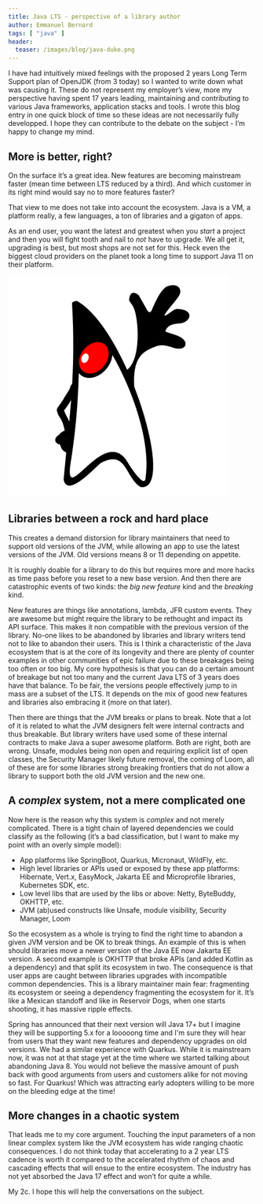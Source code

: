 ```yaml
---
title: Java LTS - perspective of a library author
author: Emmanuel Bernard
tags: [ "java" ]
header:
  teaser: /images/blog/java-duke.png
---
```

I have had intuitively mixed feelings with the proposed 2 years Long Term Support plan of OpenJDK (from 3 today) so I wanted to write down what was causing it.
These do not represent my employer’s view, more my perspective having spent 17 years leading, maintaining and contributing to various Java frameworks, application stacks and tools. I wrote this blog entry in one quick block of time so these ideas are not necessarily fully developped. I hope they can contribute to the debate on the subject - I’m happy to change my mind.

## More is better, right?

On the surface it’s a great idea. New features are becoming mainstream faster (mean time between LTS reduced by a third). And which customer in its right mind would say no to more features faster?

That view to me does not take into account the ecosystem.
Java is a VM, a platform really, a few languages, a ton of libraries and a gigaton of apps. 

As an end user, you want the latest and greatest when you _start_ a project and then you will fight tooth and nail to _not_ have to upgrade.
We all get it, upgrading is best, but most shops are not set for this. Heck even the biggest cloud providers on the planet took a long time to support Java 11 on their platform. 

![](/images/blog/java-duke.png)

## Libraries between a rock and hard place

This creates a demand distorsion for library maintainers that need to support old versions of the JVM, while allowing an app to use the latest versions of the JVM. Old versions means 8 or 11 depending on appetite. 

It is roughly doable for a library to do this but requires more and more hacks as time pass before you reset to a new base version. 
And then there are catastrophic events of two kinds: the _big new feature_ kind and the _breaking_ kind.

New features are things like annotations, lambda, JFR custom events. They are awesome but might require the library to be rethought and impact its API surface.
This makes it non compatible with the previous version of the library. No-one likes to be abandoned by libraries and library writers tend not to like to abandon their users.
This is I think a characteristic of the Java ecosystem that is at the core of its longevity and there are plenty of counter examples in other communities of epic failure due to these breakages being too often or too big.
My core hypothesis is that you can do a certain amount of breakage but not too many and the current Java LTS of 3 years does have that balance. 
To be fair, the versions people effectively jump to in mass are a subset of the LTS. It depends on the mix of good new features and libraries also embracing it (more on that later).

Then there are things that the JVM breaks or plans to break.
Note that a lot of it is related to what the JVM designers felt were internal contracts and thus breakable. 
But library writers have used some of these internal contracts to make Java a super awesome platform. 
Both are right, both are wrong.
Unsafe, modules being non open and requiring explicit list of open classes, the Security Manager likely future removal, the coming of Loom, all of these are for some libraries strong breaking frontiers that do not allow a library to support both the old JVM version and the new one. 

## A _complex_ system, not a mere complicated one

Now here is the reason why this system is _complex_ and not merely complicated. 
There is a tight chain of layered dependencies we could classify as the following (it’s a bad classification, but I want to make my point with an overly simple model): 

* App platforms like SpringBoot, Quarkus, Micronaut, WildFly, etc.
* High level libraries or APIs used or exposed by these app platforms: Hibernate, Vert.x, EasyMock, Jakarta EE and Microprofile libraries, Kubernetes SDK, etc.
* Low level libs that are used by the libs or above: Netty, ByteBuddy, OKHTTP, etc. 
* JVM (ab)used constructs like Unsafe, module visibility, Security Manager, Loom

So the ecosystem as a whole is trying to find the right time to abandon a given JVM version and be OK to break things. 
An example of this is when should libraries move a newer version of the Java EE now Jakarta EE version. 
A second example is OKHTTP that broke APIs (and added Kotlin as a dependency) and that split its ecosystem in two. The consequence is that user apps are caught between libraries upgrades with incompatible common dependencies. 
This is a library maintainer main fear: fragmenting its ecosystem or seeing a dependency fragmenting the ecosystem for it.
It’s like a Mexican standoff and like in Reservoir Dogs, when one starts shooting, it has massive ripple effects. 

Spring has announced that their next version will Java 17+ but I imagine they will be supporting 5.x for a looooong time and I'm sure they will hear from users that they want new features and dependency upgrades on old versions. 
We had a similar experience with Quarkus.
While it is mainstream now, it was not at that stage yet at the time where we started talking about abandoning Java 8. 
You would not believe the massive amount of push back with good arguments from users and customers alike for not moving so fast.
For Quarkus! Which was attracting early adopters willing to be more on the bleeding edge at the time! 

## More changes in a chaotic system

That leads me to my core argument.
Touching the input parameters of a non linear complex system like the JVM ecosystem has wide ranging chaotic consequences. 
I do not think today that accelerating to a 2 year LTS cadence is worth it compared to the accelerated rhythm of chaos and cascading effects that will ensue to the entire ecosystem. 
The industry has not yet absorbed the Java 17 effect and won’t for quite a while. 

My 2c. I hope this will help the conversations on the subject.
